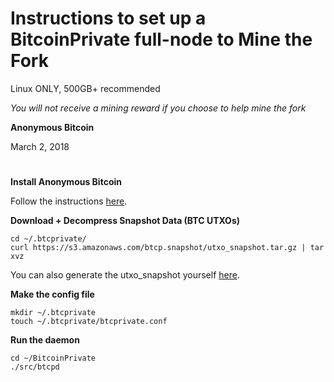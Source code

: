 
# Instructions to set up a BitcoinPrivate full-node to Mine the Fork
Linux ONLY, 500GB+ recommended

*You will not receive a mining reward if you choose to help mine the fork*

**Anonymous Bitcoin**

March 2, 2018

#

**Install Anonymous Bitcoin**

Follow the instructions [here]([INSERT_GITHUB_REPO_URL]).

**Download + Decompress Snapshot Data (BTC UTXOs)**
```
cd ~/.btcprivate/
curl https://s3.amazonaws.com/btcp.snapshot/utxo_snapshot.tar.gz | tar xvz
```

You can also generate the utxo_snapshot yourself [here]([INSERT_GITHUB_REPO_URL]).

**Make the config file**
```
mkdir ~/.btcprivate
touch ~/.btcprivate/btcprivate.conf
```

**Run the daemon**
```
cd ~/BitcoinPrivate
./src/btcpd
```
